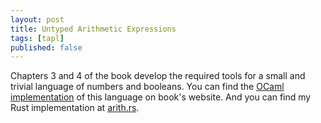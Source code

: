```yaml
---
layout: post
title: Untyped Arithmetic Expressions
tags: [tapl]
published: false
---
```

Chapters 3 and 4 of the book develop the required tools for a small and trivial language of numbers and booleans.  You can find the [OCaml implementation](https://www.cis.upenn.edu/~bcpierce/tapl/checkers/arith.tar.gz) of this language on book's website.  And you can find my Rust implementation at [arith.rs](https://github.com/amir/tapl.rs/blob/master/src/tapl/arith.rs).
